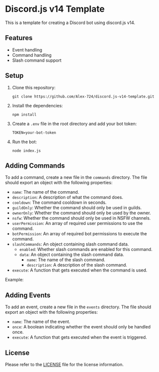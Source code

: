 # Discord.js v14 Template

This is a template for creating a Discord bot using discord.js v14.

## Features

- Event handling
- Command handling
- Slash command support

## Setup

1. Clone this repository:
   ```
   git clone https://github.com/Alex-724/discord.js-v14-template.git
   ```
2. Install the dependencies:
   ```
   npm install
   ```
3. Create a `.env` file in the root directory and add your bot token:
   ```
   TOKEN=your-bot-token
   ```
4. Run the bot:
   ```
   node index.js
   ```

## Adding Commands

To add a command, create a new file in the `commands` directory. The file should export an object with the following properties:

- `name`: The name of the command.
- `description`: A description of what the command does.
- `cooldown`: The command cooldown in seconds.
- `guildOnly`: Whether the command should only be used in guilds.
- `ownerOnly`: Whether the command should only be used by the owner.
- `nsfw`: Whether the command should only be used in NSFW channels.
- `userPermission`: An array of required user permissions to use the command.
- `botPermission`: An array of required bot permissions to execute the command.
- `slashCommands`: An object containing slash command data.
   - `enabled`: Whether slash commands are enabled for this command.
   - `data`: An object containing the slash command data.
      - `name`: The name of the slash command.
      - `description`: A description of the slash command.
- `execute`: A function that gets executed when the command is used.

Example:

## Adding Events

To add an event, create a new file in the `events` directory. The file should export an object with the following properties:

- `name`: The name of the event.
- `once`: A boolean indicating whether the event should only be handled once.
- `execute`: A function that gets executed when the event is triggered.

## License

Please refer to the [LICENSE](https://github.com/Alex-724/discord.js-v14-template/LICENSE) file for the license information.
